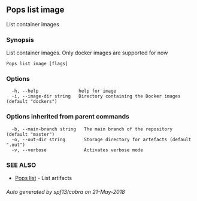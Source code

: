 ## Pops list image

List container images

### Synopsis

List container images.
  Only docker images are supported for now

```
Pops list image [flags]
```

### Options

```
  -h, --help               help for image
  -i, --image-dir string   Directory containing the Docker images (default "dockers")
```

### Options inherited from parent commands

```
  -b, --main-branch string   The main branch of the repository (default "master")
  -o, --out-dir string       Storage directory for artefacts (default ".out")
  -v, --verbose              Activates verbose mode
```

### SEE ALSO

* [Pops list](Pops_list.md)	 - List artifacts

###### Auto generated by spf13/cobra on 21-May-2018
